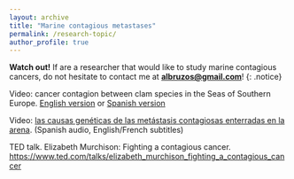 ```yaml
---
layout: archive
title: "Marine contagious metastases"
permalink: /research-topic/
author_profile: true
---
```


**Watch out!** If are a researcher that would like to study marine contagious cancers, do not hesitate to contact me at **albruzos@gmail.com**!
{: .notice}



Video: cancer contagion between clam species in the Seas of Southern Europe. 
[English version](https://www.youtube.com/watch?v=faL_ALYuP4I&t=7s) or [Spanish version](https://www.youtube.com/watch?v=717MLSNLoUY)

Video: [las causas genéticas de las metástasis contagiosas enterradas en la arena](https://youtu.be/JT4hV6yMRwo?si=1sVFgCrO_DyMSLvd). (Spanish audio, English/French subtitles)




TED talk. Elizabeth Murchison: Fighting a contagious cancer. https://www.ted.com/talks/elizabeth_murchison_fighting_a_contagious_cancer 

